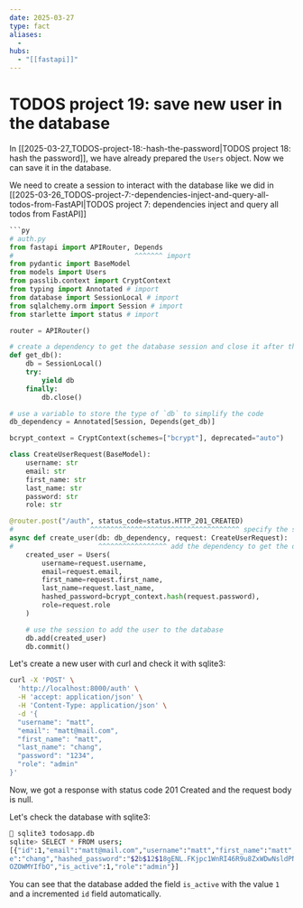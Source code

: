 ```yaml
---
date: 2025-03-27
type: fact
aliases:
  -
hubs:
  - "[[fastapi]]"
---
```


# TODOS project 19: save new user in the database

In [[2025-03-27_TODOS-project-18:-hash-the-password|TODOS project 18: hash the password]], we have already prepared the `Users` object. Now we can save it in the database.

We need to create a session to interact with the database like we did in [[2025-03-26_TODOS-project-7:-dependencies-inject-and-query-all-todos-from-FastAPI|TODOS project 7: dependencies inject and query all todos from FastAPI]]

```py
```py
# auth.py
from fastapi import APIRouter, Depends
#                              ^^^^^^^ import
from pydantic import BaseModel
from models import Users
from passlib.context import CryptContext
from typing import Annotated # import
from database import SessionLocal # import
from sqlalchemy.orm import Session # import
from starlette import status # import 

router = APIRouter()

# create a dependency to get the database session and close it after the request
def get_db():
    db = SessionLocal()
    try:
        yield db
    finally:
        db.close()

# use a variable to store the type of `db` to simplify the code
db_dependency = Annotated[Session, Depends(get_db)]

bcrypt_context = CryptContext(schemes=["bcrypt"], deprecated="auto")

class CreateUserRequest(BaseModel):
    username: str
    email: str
    first_name: str
    last_name: str
    password: str
    role: str

@router.post("/auth", status_code=status.HTTP_201_CREATED)
#                   ^^^^^^^^^^^^^^^^^^^^^^^^^^^^^^^^^^^^^ specify the status code of the response
async def create_user(db: db_dependency, request: CreateUserRequest):
#                     ^^^^^^^^^^^^^^^^^ add the dependency to get the database session `db`
    created_user = Users(
        username=request.username,
        email=request.email,
        first_name=request.first_name,
        last_name=request.last_name,
        hashed_password=bcrypt_context.hash(request.password),
        role=request.role
    )

    # use the session to add the user to the database
    db.add(created_user)
    db.commit()

```
Let's create a new user with curl and check it with sqlite3:

```sh
curl -X 'POST' \
  'http://localhost:8000/auth' \
  -H 'accept: application/json' \
  -H 'Content-Type: application/json' \
  -d '{
  "username": "matt",
  "email": "matt@mail.com",
  "first_name": "matt",
  "last_name": "chang",
  "password": "1234",
  "role": "admin"
}'
```
Now, we got a response with status code 201 Created and the request body is null.

Let's check the database with sqlite3:

```sh
 sqlite3 todosapp.db 
sqlite> SELECT * FROM users;
[{"id":1,"email":"matt@mail.com","username":"matt","first_name":"matt","last_nam
e":"chang","hashed_password":"$2b$12$18gENL.FKjpc1WnRI46R9u8ZxWDwNsldPN2jP4XuG.7
OZOWMYIfbO","is_active":1,"role":"admin"}]
```
You can see that the database added the field `is_active` with the value `1` and a incremented `id` field automatically.
